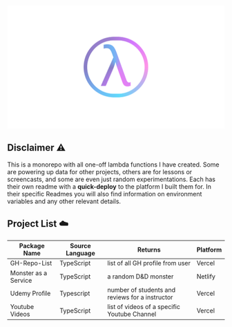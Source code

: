 <div align="center">
  <img src="./logo.png" alt="Atila Fassina: Lambdas">
</div>


## Disclaimer ⚠️

This is a monorepo with all one-off lambda functions I have created. Some are powering up data for other projects, others are for lessons or screencasts, and some are even just random experimentations. Each has their own readme with a **quick-deploy** to the platform I built them for. In their specific Readmes you will also find information on environment variables and any other relevant details.

## Project List ☁️

| Package Name | Source Language | Returns | Platform |
| -- | -- | -- | -- |
| GH-Repo-List | TypeScript | list of all GH profile from user | Vercel |
| Monster as a Service | TypeScript | a random D&D monster | Netlify |
| Udemy Profile | Typescript | number of students and reviews for a instructor | Vercel |
| Youtube Videos | TypeScript | list of videos of a specific Youtube Channel | Vercel |